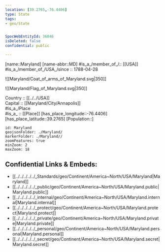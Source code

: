 ```yaml
---
location: [39.2765,-76.4406] 
type: State
tags:
- geo/State


SpocWebEntityId: 36046
isDeleted: false
confidential: public

---
```

[name::Maryland] 
[name-abbr::MD] 
#is_a_/member_of_/:: [[USA]]
#is_a_/member_of_/USA_/since :: 1788-04-28  


![[Maryland/Coat_of_arms_of_Maryland.svg|350]] 

![[Maryland/Flag_of_Maryland.svg|350]] 

Country :: [[../../USA]]  
Capital :: [[Maryland/City/Annapolis]]  
#is_a_/Place  
#is_a_ :: [[Place]] 
[has_place_longitude::-76.4406] 
[has_place_latitude::39.2765] 
[Population::] 

```leaflet
id: Maryland
geojsonFolder: ./Maryland/
markerFolder: ./Maryland//
zoomFeatures: true 
minZoom: 2 
maxZoom: 18
```


## Confidential Links & Embeds: 
- [[../../../../../_Standards/geo/Continent/America~North/USA/Maryland|Maryland]] 
- [[../../../../../_public/geo/Continent/America~North/USA/Maryland.public|Maryland.public]] 
- [[../../../../../_internal/geo/Continent/America~North/USA/Maryland.internal|Maryland.internal]] 
- [[../../../../../_protect/geo/Continent/America~North/USA/Maryland.protect|Maryland.protect]] 
- [[../../../../../_private/geo/Continent/America~North/USA/Maryland.private|Maryland.private]] 
- [[../../../../../_personal/geo/Continent/America~North/USA/Maryland.personal|Maryland.personal]] 
- [[../../../../../_secret/geo/Continent/America~North/USA/Maryland.secret|Maryland.secret]] 

